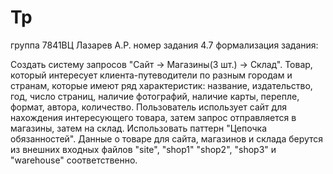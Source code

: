 # Tp
группа 7841ВЦ
Лазарев А.Р.
номер задания 4.7
формализация задания: 

Создать систему запросов "Сайт -> Магазины(3 шт.) -> Склад". Товар, который интересует клиента-путеводители по разным городам и странам,
которые имеют ряд характеристик: название, издательство, год, число страниц, наличие фотографий, наличие карты, перепле,
формат, автора, количество. Пользователь использует сайт для нахождения интересующего товара, затем запрос отправляется в магазины, затем на склад.
Использовать паттерн "Цепочка обязанностей". Данные о товаре для сайта, магазинов и склада берутся из внешних входных файлов "site", "shop1" "shop2", "shop3"
и "warehouse" соответственно.
